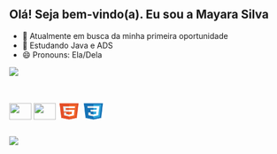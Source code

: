 ## Olá! Seja bem-vindo(a). Eu sou a Mayara Silva

- 🔭 Atualmente em busca da minha primeira oportunidade
- 🌱 Estudando Java e ADS
- 😄 Pronouns: Ela/Dela

<picture>
  <source
    srcset="https://github-readme-stats.vercel.app/api?username=imaisilva&show_icons=true&theme=tokyonight"
    media="(prefers-color-scheme: dark)"
  />
  <source
    srcset="https://github-readme-stats.vercel.app/api?username=anuraghazra&show_icons=true"
    media="(prefers-color-scheme: light), (prefers-color-scheme: no-preference)"
  />
  <img src="https://github-readme-stats.vercel.app/api?username=anuraghazra&show_icons=true" />
</picture>

##

<div style="display: inline_block"><br>
<img align="center" height="30" width="40" src="https://skillicons.dev/icons?i=java&theme=dark">
<img align="center" height="30" width="40" src="https://skillicons.dev/icons?i=spring&theme=dark">
<img align="center" alt="Rafa-HTML" height="30" width="40" src="https://raw.githubusercontent.com/devicons/devicon/master/icons/html5/html5-original.svg">
<img align="center" alt="Rafa-CSS" height="30" width="40" src="https://raw.githubusercontent.com/devicons/devicon/master/icons/css3/css3-original.svg">

##

<div>
  <a href="https://www.linkedin.com/in/mayara-silva-maidev/" target="_blank"><img src="https://img.shields.io/badge/-LinkedIn-%230077B5?style=for-the-badge&logo=linkedin&logoColor=white" target="_blank"></a> 
</div>
